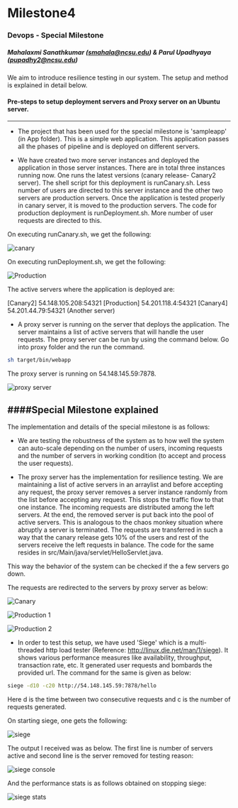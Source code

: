 # Milestone4

### Devops - Special Milestone    

##### Mahalaxmi Sanathkumar (smahala@ncsu.edu)  & Parul Upadhyaya (pupadhy2@ncsu.edu)

We aim to introduce resilience testing in our system. The setup and method is explained in detail below.

#### Pre-steps to setup deployment servers and Proxy server on an Ubuntu server.
--------------------------------------------------------------------------------

* The project that has been used for the special milestone is 'sampleapp' (in App folder). This is a simple web application. This application passes all the phases of pipeline and is deployed on different servers.

* We have created two more server instances and deployed the application in those server instances. There are in total three instances running now. One runs the latest versions (canary release- Canary2 server). The shell script for this deployment is runCanary.sh. Less number of users are directed to this server instance and the other two servers are production servers. Once the application is tested properly in canary server, it is moved to the production servers. The code for production deployment is runDeployment.sh. More number of user requests are directed to this.

On executing runCanary.sh, we get the following:

![canary](https://github.com/mahasanath/Milestone4/blob/master/runCanary.png)

On executing runDeployment.sh, we get the following:

![Production](https://github.com/mahasanath/Milestone4/blob/master/runDeployment.png)

The active servers where the application is deployed are:

 [Canary2] 54.148.105.208:54321
 [Production] 54.201.118.4:54321
 [Canary4] 54.201.44.79:54321 (Another server)


* A proxy server is running on the server that deploys the application. The server maintains a list of active servers that will handle the user requests. The proxy server can be run by using the command below. Go into proxy folder and the run the command.

 ```bash
sh target/bin/webapp
```

The proxy server is running on 54.148.145.59:7878.

![proxy server](https://github.com/mahasanath/Milestone4/blob/master/proxy.png)


####Special Milestone explained
-------------------------------

The implementation and details of the special milestone is as follows:

* We are testing the robustness of the system as to how well the system can auto-scale depending on the number of users, incoming requests and the number of servers in working condition (to accept and process the user requests).

* The proxy server has the implementation for resilience testing. We are maintaining a list of active servers in an arraylist and before accepting any request, the proxy server removes a server instance randomly from the list before accepting any request. This stops the traffic flow to that one instance. The incoming requests are distributed among the left servers. At the end, the removed server is put back into the pool of active servers. This is analogous to the chaos monkey situation where abruptly a server is terminated. The requests are transferred in such a way that the canary release gets 10% of the users and rest of the servers receive the left requests in balance. The code for the same resides in src/Main/java/servlet/HelloServlet.java. 

This way the behavior of the system can be checked if the a few servers go down. 

The requests are redirected to the servers by proxy server as below:

![Canary](https://github.com/mahasanath/Milestone4/blob/master/Canary_resilience.png)

![Production 1](https://github.com/mahasanath/Milestone4/blob/master/ProductionResilience.png)

![Production 2](https://github.com/mahasanath/Milestone4/blob/master/server3.png) 

* In order to test this setup, we have used 'Siege' which is a  multi-threaded http load tester (Reference: http://linux.die.net/man/1/siege). It shows various performance measures like availability, throughput, transaction rate, etc. It generated user requests and bombards the provided url. The command for the same is given as below:

```bash
siege -d10 -c20 http://54.148.145.59:7878/hello
```
Here d is the time between two consecutive requests and c is the number of requests generated.


On starting siege, one gets the following:

![siege](https://github.com/mahasanath/Milestone4/blob/master/siege.png)

The output I received was as below. The first line is number of servers active and second line is the server removed for testing reason:

![siege console](https://github.com/mahasanath/Milestone4/blob/master/siege%20before.png)

And the performance stats is as follows obtained on stopping siege:

![siege stats](https://github.com/mahasanath/Milestone4/blob/master/siege%20after.png)

